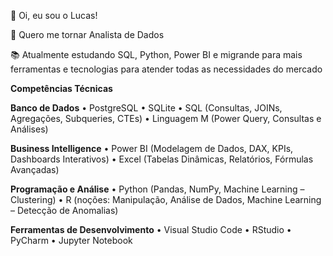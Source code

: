 👋 Oi, eu sou o Lucas!

🎯 Quero me tornar Analista de Dados

📚 Atualmente estudando SQL, Python, Power BI e migrande para mais ferramentas e tecnologias para atender todas as necessidades do mercado

**Competências Técnicas**

**Banco de Dados**
	•	PostgreSQL
	•	SQLite
	•	SQL (Consultas, JOINs, Agregações, Subqueries, CTEs)
	•	Linguagem M (Power Query, Consultas e Análises)

**Business Intelligence**
	•	Power BI (Modelagem de Dados, DAX, KPIs, Dashboards Interativos)
	•	Excel (Tabelas Dinâmicas, Relatórios, Fórmulas Avançadas)

**Programação e Análise**
	•	Python (Pandas, NumPy, Machine Learning – Clustering)
	•	R (noções: Manipulação, Análise de Dados, Machine Learning – Detecção de Anomalias)

**Ferramentas de Desenvolvimento**
	•	Visual Studio Code
	•	RStudio
	•	PyCharm
	•	Jupyter Notebook
